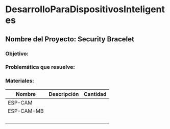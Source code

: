 # DesarrolloParaDispositivosInteligentes

## Nombre del Proyecto: Security Bracelet

### Objetivo:

### Problemática que resuelve:


### Materiales:
| Nombre     | Descripción | Cantidad|
| ---------- | ------ | ------ |
| ESP-CAM    | | |
| ESP-CAM-MB | | |
|            | | |
|            | | |
|            | | |
|            | | |

